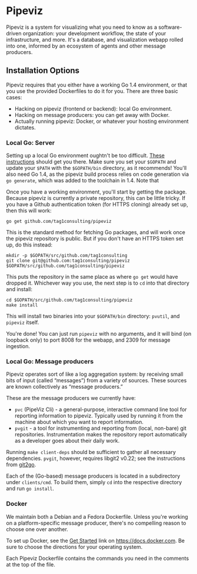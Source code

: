 # Pipeviz

Pipeviz is a system for visualizing what you need to know as a software-driven organization: your development workflow, the state of your infrastructure, and more. It's a database, and visualization webapp rolled into one, informed by an ecosystem of agents and other message producers.

## Installation Options

Pipeviz requires that you either have a working Go 1.4 environment, or that you use the provided Dockerfiles to do it for you. There are three basic cases:

* Hacking on pipeviz (frontend or backend): local Go environment.
* Hacking on message producers: you can get away with Docker.
* Actually running pipeviz: Docker, or whatever your hosting environment dictates.

### Local Go: Server

Setting up a local Go environment oughtn't be too difficult. [These instructions](http://www.golangbootcamp.com/book/get_setup) should get you there. Make sure you set your `$GOPATH` and update your `$PATH` with the `$GOPATH/bin` directory, as it recommends! You'll also need Go 1.4, as the pipeviz build process relies on code generation via `go generate`, which was added to the toolchain in 1.4. Note that 

Once you have a working environment, you'll start by getting the package. Because pipeviz is currently a private repository, this can be little tricky. If you have a Github authentication token (for HTTPS cloning) already set up, then this will work:

```
go get github.com/tag1consulting/pipeviz
```

This is the standard method for fetching Go packages, and will work once the pipeviz repository is public. But if you don't have an HTTPS token set up, do this instead:

```
mkdir -p $GOPATH/src/github.com/tag1consulting
git clone git@github.com:tag1consulting/pipeviz $GOPATH/src/github.com/tag1consulting/pipeviz
```

This puts the repository in the same place as where `go get` would have dropped it. Whichever way you use, the next step is to `cd` into that directory and install:

```
cd $GOPATH/src/github.com/tag1consulting/pipeviz
make install
```

This will install two binaries into your `$GOPATH/bin` directory: `pvutil`, and `pipeviz` itself.

You're done! You can just run `pipeviz` with no arguments, and it will bind (on loopback only) to port 8008 for the webapp, and 2309 for message ingestion.

### Local Go: Message producers

Pipeviz operates sort of like a log aggregation system: by receiving small bits of input (called “messages”) from a variety of sources. These sources are known collectively as “message producers.”

These are the message producers we currently have:

* `pvc` (PipeViz Cli) - a general-purpose, interactive command line tool for reporting information to pipeviz. Typically used by running it from the machine about which you want to report information.
* `pvgit` - a tool for instrumenting and reporting from (local, non-bare) git repositories. Instrumentation makes the repository report automatically as a developer goes about their daily work.

Running `make client-deps` should be sufficient to gather all necessary dependencies. `pvgit`, however, requires libgit2 v0.22; see the instructions from [git2go](https://github.com/libgit2/git2go#installing).

Each of the (Go-based) message producers is located in a subdirectory under `clients/cmd`. To build them, simply `cd` into the respective directory and run `go install`.

### Docker

We maintain both a Debian and a Fedora Dockerfile. Unless you're working on a platform-specific message producer, there's no compelling reason to choose one over another.

To set up Docker, see the [Get Started](https://docs.docker.com/mac/started/) link on https://docs.docker.com. Be sure to choose the directions for your operating system.

Each Pipeviz Dockerfile contains the commands you need in the comments at the top of the file.

